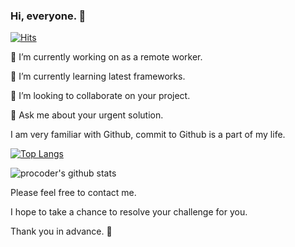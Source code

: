 ### Hi, everyone. 👋

[![Hits](https://hits.seeyoufarm.com/api/count/incr/badge.svg?url=https%3A%2F%2Fgithub.com%2Fprocoder333%2Fhit-counter)](https://hits.seeyoufarm.com)


🔭 I’m currently working on as a remote worker.

🌱 I’m currently learning latest frameworks.

👯 I’m looking to collaborate on your project.

💬 Ask me about your urgent solution.

I am very familiar with Github, commit to Github is a part of my life. 

[![Top Langs](https://github-readme-stats.vercel.app/api/top-langs/?username=procoder333)](https://github.com/anuraghazra/github-readme-stats)

![procoder's github stats](https://github-readme-stats.vercel.app/api?username=procoder333&show_icons=true&theme=vue)



Please feel free to contact me.

I hope to take a chance to resolve your challenge for you.

Thank you in advance. 👋
